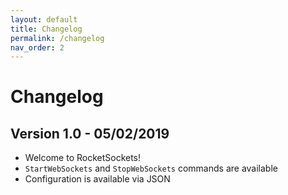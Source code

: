 ```yaml
---
layout: default
title: Changelog
permalink: /changelog
nav_order: 2
---
```


# Changelog

## Version 1.0 - 05/02/2019

- Welcome to RocketSockets!
- `StartWebSockets` and `StopWebSockets` commands are available
- Configuration is available via JSON
